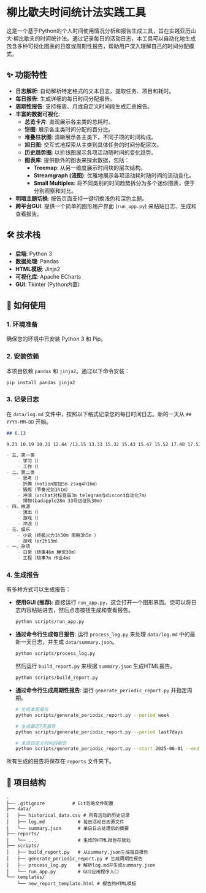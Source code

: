 # 柳比歇夫时间统计法实践工具

这是一个基于Python的个人时间使用情况分析和报告生成工具，旨在实践亚历山大·柳比歇夫的时间统计法。通过记录每日的活动日志，本工具可以自动化地生成包含多种可视化图表的日度或周期性报告，帮助用户深入理解自己的时间分配模式。

## ✨ 功能特性

- **日志解析**: 自动解析特定格式的文本日志，提取任务、项目和耗时。
- **每日报告**: 生成详细的每日时间分配报告。
- **周期性报告**: 支持按周、月或自定义时间段生成汇总报告。
- **丰富的数据可视化**:
    - **总览卡片**: 直观展示各主类的总耗时。
    - **饼图**: 展示各主类时间分配的百分比。
    - **堆叠柱状图**: 清晰展示各主类下，不同子项的时间构成。
    - **旭日图**: 交互式地探索从主类到具体任务的时间分配层次。
    - **历史趋势图**: 以折线图展示各项活动随时间的变化趋势。
    - **图表库**: 提供额外的图表来探索数据，包括：
        - **Treemap**: 从另一维度展示时间块的层次结构。
        - **Streamgraph (流图)**: 优雅地展示各项活动耗时随时间的流动变化。
        - **Small Multiples**: 将不同类别的时间趋势拆分为多个迷你图表，便于分别观察和对比。
- **明暗主题切换**: 报告页面支持一键切换浅色和深色主题。
- **跨平台GUI**: 提供一个简单的图形用户界面 (`run_app.py`) 来粘贴日志、生成和查看报告。

## 🛠️ 技术栈

- **后端**: Python 3
- **数据处理**: Pandas
- **HTML模板**: Jinja2
- **可视化库**: Apache ECharts
- **GUI**: Tkinter (Python内置)

## 🚀 如何使用

### 1. 环境准备

确保您的环境中已安装 Python 3 和 Pip。

### 2. 安装依赖

本项目依赖 `pandas` 和 `jinja2`。通过以下命令安装：

```bash
pip install pandas jinja2
```

### 3. 记录日志

在 `data/log.md` 文件中，按照以下格式记录您的每日时间日志。新的一天从 `## YYYY-MM-DD` 开始。

```markdown
## 6.13

9.21 10.19 10.31 12.44 /13.15 13.33 15.32 15.43 15.47 15.52 17.40 17.57 18.25 18.37 20.302 20.36 20.39 23.04 23.07 23.14 23.36 00.50

- 五、第一类
    - 学习（）
    - 工作（）
- 二、第二类
    - 思考（）
    - 折腾（notion按钮5m zsxq4h16m）
    - 锻炼（节奏光剑1h1m）
    - 冲浪（vrchat对标竞品3m telegram与discord自动化7m）
    - 博物(badapple28m 33号远征队30m)
- 四、根源
    - 演出（）
    - 游戏（）
    - 冲浪（）
- 三、娱乐
    - 小说（终极火力1h30m 南朝3h5m ）
    - 游戏（er2h13m）
- 一、杂项
    - 日常（琐事46m 睡觉30m）
    - 工程（琐事7m 作业4m）
```

### 4. 生成报告

有多种方式可以生成报告：

- **使用GUI (推荐)**:
  直接运行 `run_app.py`，这会打开一个图形界面。您可以将日志内容粘贴进去，然后点击按钮生成和查看报告。
  ```bash
  python scripts/run_app.py
  ```

- **通过命令行生成每日报告**:
  运行 `process_log.py` 来处理 `data/log.md` 中的最新一天日志，并生成 `data/summary.json`。
  ```bash
  python scripts/process_log.py
  ```
  然后运行 `build_report.py` 来根据 `summary.json` 生成HTML报告。
  ```bash
  python scripts/build_report.py
  ```

- **通过命令行生成周期性报告**:
  运行 `generate_periodic_report.py` 并指定周期。
  ```bash
  # 生成本周报告
  python scripts/generate_periodic_report.py --period week

  # 生成最近7天报告
  python scripts/generate_periodic_report.py --period last7days

  # 生成自定义时间段报告
  python scripts/generate_periodic_report.py --start 2025-06-01 --end 2025-06-15
  ```

所有生成的报告将保存在 `reports` 文件夹下。

## 📁 项目结构

```
.
├── .gitignore          # Git忽略文件配置
├── data/
│   ├── historical_data.csv # 所有活动的历史记录
│   ├── log.md            # 每日活动日志源文件
│   └── summary.json      # 单日日志处理后的摘要
├── reports/
│   └── ...               # 生成的HTML报告存放处
├── scripts/
│   ├── build_report.py   # 从summary.json生成每日报告
│   ├── generate_periodic_report.py # 生成周期性报告
│   ├── process_log.py    # 解析log.md并生成summary.json
│   └── run_app.py        # GUI应用程序入口
└── templates/
    └── new_report_template.html # 报告的HTML模板
```
